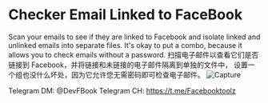 # Checker Email Linked to FaceBook
Scan your emails to see if they are linked to Facebook and isolate linked and unlinked emails into separate files. It's okay to put a combo, because it allows you to check emails without a password.
扫描电子邮件以查看它们是否链接到 Facebook，并将链接和未链接的电子邮件隔离到单独的文件中，
设置一个组也没什么坏处，因为它允许您无需密码即可检查电子邮件。
![Capture](https://github.com/user-attachments/assets/25328fab-0e8e-4428-a857-9dce178adc11)

Telegram DM:
@DevFBook
Telegram CH:
https://t.me/Facebooktoolz
